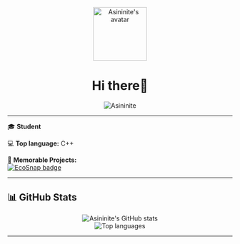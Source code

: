 <p align="center">
  <img src="https://github.com/Asininite.png" width="120" alt="Asininite's avatar">
</p>

<h1 align="center">Hi there👋</h1>

<p align="center">
  <img src="https://komarev.com/ghpvc/?username=Asininite&label=Profile%20views&color=0e75b6&style=flat" alt="Asininite" />
</p>

---

🎓 **Student** 

💻 **Top language:** C++

🚀 **Memorable Projects:**  
<a href="https://github.com/Asininite/EcoSnap">
  <img src="https://img.shields.io/badge/EcoSnap-Project-green?style=flat-square" alt="EcoSnap badge">
</a>

---

## 📊 GitHub Stats

<p align="center">
  <img src="https://github-readme-stats.vercel.app/api?username=Asininite&show_icons=true&theme=radical" alt="Asininite's GitHub stats" />
  <br/>
  <img src="https://github-readme-stats.vercel.app/api/top-langs/?username=Asininite&layout=compact&theme=radical" alt="Top languages" />
</p>

---
